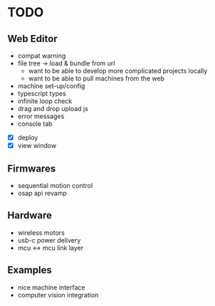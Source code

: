 # TODO

## Web Editor

- compat warning
- file tree -> load & bundle from url
  - want to be able to develop more complicated projects locally
  - want to be able to pull machines from the web
- machine set-up/config
- typescript types
- infinite loop check
- drag and drop upload js
- error messages
- console tab
- [x] deploy
- [x] view window

## Firmwares

- sequential motion control
- osap api revamp

## Hardware

- wireless motors
- usb-c power delivery
- mcu <-> mcu link layer

## Examples

- nice machine interface
- computer vision integration
